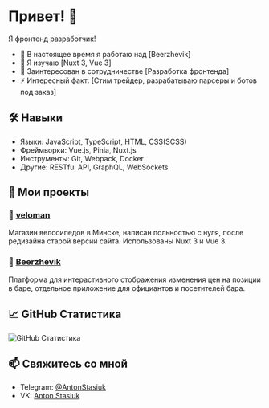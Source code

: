 # Привет! 👋

Я фронтенд разработчик!

- 🔭 В настоящее время я работаю над [Beerzhevik]
- 🌱 Я изучаю [Nuxt 3, Vue 3]
- 👯 Заинтересован в сотрудничестве [Разработка фронтенда]
- ⚡ Интересный факт: [Стим трейдер, разрабатываю парсеры и ботов под заказ]

## 🛠 Навыки

- Языки: JavaScript, TypeScript, HTML, CSS(SCSS)
- Фреймворки: Vue.js, Pinia, Nuxt.js
- Инструменты: Git, Webpack, Docker
- Другие: RESTful API, GraphQL, WebSockets

## 🚀 Мои проекты

### 📌 [veloman](https://veloman.by/)

Магазин велосипедов в Минске, написан польностью с нуля, после редизайна старой версии сайта. Использованы Nuxt 3 и Vue 3.

### 📌 [Beerzhevik](https://app.beerzhevik.ru/banners/)

Платформа для интерастивного отображения изменения цен на позиции в баре, отдельное приложение для официантов и посетителей бара.

## 📈 GitHub Статистика

![GitHub Статистика](https://github-readme-stats.vercel.app/api?username=11Alone11&show_icons=true)

## 📫 Свяжитесь со мной

- Telegram: [@AntonStasiuk](https://t.me/AntonStasiuk)
- VK: [Anton Stasiuk](https://vk.com/id298077656)
